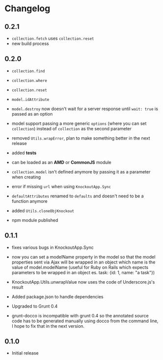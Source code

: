<h1 class="page-header">Changelog</h1>

## 0.2.1

- `collection.fetch` uses `collection.reset`
- new build process

## 0.2.0

- `collection.find`

- `collection.where`

- `collection.reset`

- `model.idAttribute`

- `model.destroy` now doesn't wait for a server response until `wait: true` is passed as an option

- model support passing a more generic `options` (where you can set `collection`) instead of `collection` as the second parameter

- removed `Utils.wrapError`, plan to make something better in the next release

- added **tests**

- can be loaded as an **AMD** or **CommonJS** module

- `collection.model` isn't defined anymore by passing it as a parameter when creating

- error if missing `url` when using `KnockoutApp.Sync`

- `defaultAttributes` renamed to `defaults` and doesn't need to be a function anymore

- added `Utils.cloneObjKnockout`

- npm module published

## 0.1.1

- fixes various bugs in KnockoutApp.Sync

- now you can set a modelName property in the model so that the model properties sent via Ajax will be wrapped in an object which name is the value of   model.modelName (useful for Ruby on Rails which expects parameters to be wrapped in an object es. task: {id: 1, name: "a task"})

- KnockoutApp.Utils.unwrapValue now uses the code of Underscore.js's result

- Added package.json to handle dependencies

- Upgraded to Grunt 0.4

- grunt-docco is incompatible with grunt 0.4 so the annotated source code has to be generated manually using docco from the command line, I hope to fix that in the next version.

## 0.1.0

- Initial release